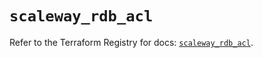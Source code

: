 # `scaleway_rdb_acl`

Refer to the Terraform Registry for docs: [`scaleway_rdb_acl`](https://registry.terraform.io/providers/scaleway/scaleway/2.42.1/docs/resources/rdb_acl).

